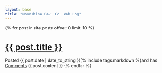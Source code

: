 ```yaml
---
layout: base
title: "Moonshine Dev. Co. Web Log"
---
```


{% for post in site.posts offset: 0 limit: 10 %}
# <a href='{{ post.id }}.html'>{{ post.title }}</a>
<span id="date">Posted {{ post.date | date_to_string }}{% include tags.markdown %}and has <a href="{{ post.id }}.html#disqus_thread">Comments</a></span>
  {{ post.content }}
<span class="padding"></span>
{% endfor %}
